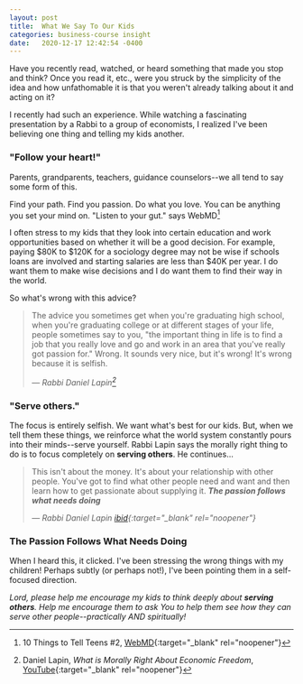 ```yaml
---
layout: post
title:  What We Say To Our Kids
categories: business-course insight
date:   2020-12-17 12:42:54 -0400
---
```


Have you recently read, watched, or heard something that made you stop and think?  Once you read it, etc., were you struck by the simplicity of the idea and how unfathomable it is that you weren't already talking about it and acting on it?

I recently had such an experience.  While watching a fascinating presentation by a Rabbi to a group of economists, I realized I've been believing one thing and telling my kids another.

### "Follow your heart!"

Parents, grandparents, teachers, guidance counselors--we all tend to say some form of this.  

Find your path.  Find you passion.  Do what you love.  You can be anything you set your mind on.  "Listen to your gut." says WebMD[^1]

I often stress to my kids that they look into certain education and work opportunities based on whether it will be a good decision.  For example, paying $80K to $120K for a sociology degree may not be wise if schools loans are involved and starting salaries are less than $40K per year.  I do want them to make wise decisions and I do want them to find their way in the world.

So what's wrong with this advice?

> The advice you sometimes get when you're graduating high school, when you're graduating college or at different stages of your life, people sometimes say to you, "the important thing in life is to find a job that you really love and go and work in an area that you've really got passion for."  Wrong.  It sounds very nice, but it's wrong! It's wrong because it is selfish.
>
> &mdash; <cite>Rabbi Daniel Lapin[^2]</cite>  

### "Serve others."

The focus is entirely selfish.  We want what's best for our kids.  But, when we tell them these things, we reinforce what the world system constantly pours into their minds--serve yourself.  Rabbi Lapin says the morally right thing to do is to focus completely on __serving others__.  He continues...

>  This isn't about the money. It's about your relationship with other people.  You've got to find what
other people need and want and then learn how to get passionate about supplying it.  ___The passion follows what needs doing___ 
>
> &mdash; <cite>Rabbi Daniel Lapin [ibid](https://youtu.be/lVS0vIkTrsw?t=2124){:target="_blank" rel="noopener"}</cite>  

### The Passion Follows What Needs Doing

When I heard this, it clicked.  I've been stressing the wrong things with my children!  Perhaps subtly (or perhaps not!), I've been pointing them in a self-focused direction.  

_Lord, please help me encourage my kids to think deeply about __serving others__.  Help me encourage them to ask You to help them see how they can serve other people--practically AND spiritually!_

[^1]: 10 Things to Tell Teens #2, [WebMD](https://www.webmd.com/parenting/features/10-things-tell-teen#1-3){:target="_blank" rel="noopener"}

[^2]: Daniel Lapin, _What is Morally Right About Economic Freedom_, [YouTube](https://youtu.be/lVS0vIkTrsw?t=2090){:target="_blank" rel="noopener"}

